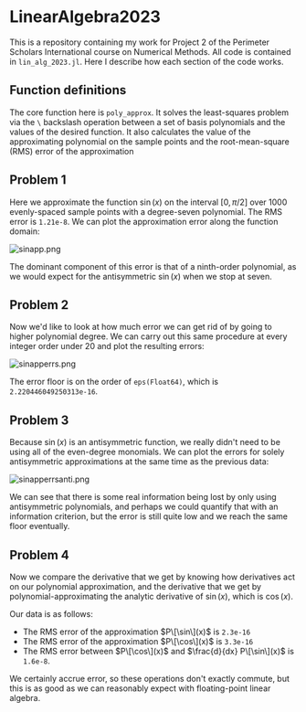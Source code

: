 # LinearAlgebra2023

This is a repository containing my work for Project 2 of the Perimeter Scholars International course on Numerical Methods. All code is contained in `lin_alg_2023.jl`.  Here I describe how each section of the code works.

## Function definitions

The core function here is `poly_approx`. It solves the least-squares problem via the `\` backslash operation between a set of basis polynomials and the values of the desired function.  It also calculates the value of the approximating polynomial on the sample points and the root-mean-square (RMS) error of the approximation

## Problem 1

Here we approximate the function $\sin(x)$ on the interval $[0, \pi/2]$ over 1000 evenly-spaced sample points with a degree-seven polynomial.  The RMS error is `1.21e-8`.  We can plot the approximation error along the function domain:

![sinapp.png](https://github.com/rokasveitas/LinearAlgebra2023/plots/sinapp.png)

The dominant component of this error is that of a ninth-order polynomial, as we would expect for the antisymmetric $\sin(x)$ when we stop at seven.

## Problem 2

Now we'd like to look at how much error we can get rid of by going to higher polynomial degree.  We can carry out this same procedure at every integer order under 20 and plot the resulting errors:

![sinapperrs.png](https://github.com/rokasveitas/LinearAlgebra2023/plots/sinapperrs.png)

The error floor is on the order of `eps(Float64)`, which is `2.220446049250313e-16`.

## Problem 3

Because $\sin(x)$ is an antisymmetric function, we really didn't need to be using all of the even-degree monomials.  We can plot the errors for solely antisymmetric approximations at the same time as the previous data:

![sinapperrsanti.png](https://github.com/rokasveitas/LinearAlgebra2023/plots/sinapperrsanti.png)

We can see that there is some real information being lost by only using antisymmetric polynomials, and perhaps we could quantify that with an information criterion, but the error is still quite low and we reach the same floor eventually.

## Problem 4

Now we compare the derivative that we get by knowing how derivatives act on our polynomial approximation, and the derivative that we get by polynomial-approximating the analytic derivative of $\sin(x)$, which is $\cos(x)$.

Our data is as follows:
- The RMS error of the approximation $P\[\sin\](x)$ is `2.3e-16`
- The RMS error of the approximation $P\[\cos\](x)$ is `3.3e-16`
- The RMS error between $P\[\cos\](x)$ and $\frac{d}{dx} P\[\sin\](x)$ is `1.6e-8`.

We certainly accrue error, so these operations don't exactly commute, but this is as good as we can reasonably expect with floating-point linear algebra.
